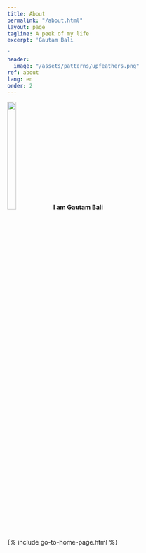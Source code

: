 ```yaml
---
title: About
permalink: "/about.html"
layout: page
tagline: A peek of my life
excerpt: 'Gautam Bali

'
header:
  image: "/assets/patterns/upfeathers.png"
ref: about
lang: en
order: 2
---
```


<img width="20%" height="25%" src="https://i.postimg.cc/wBrJn4Vv/Whats-App-Image-2020-07-19-at-02-19-27.jpg">
<strong>I am Gautam Bali</strong>

{% include go-to-home-page.html %}
